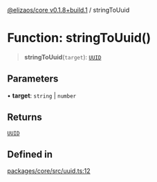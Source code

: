 [@elizaos/core v0.1.8+build.1](../index.md) / stringToUuid

# Function: stringToUuid()

> **stringToUuid**(`target`): [`UUID`](../type-aliases/UUID.md)

## Parameters

• **target**: `string` \| `number`

## Returns

[`UUID`](../type-aliases/UUID.md)

## Defined in

[packages/core/src/uuid.ts:12](https://github.com/Vicolee/riddleculous-ai-agent/blob/main/packages/core/src/uuid.ts#L12)
